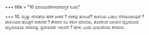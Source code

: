 +++
title = "10 ಮಾರಿಯರಕೆಗಳಡಗದನ್ತಕ ನೂರು"

+++
10. ಮೃತ್ಯು ದೇವತೆಯ ಹರಕೆ ತೀರದೆ ? ನರಕವು ತುಂಬದೆ? ಶಾಕಿನಿಯ ಒಡಲು ನೆನೆಯದಿರುವುದೆ ? ಡಾಕಿನಿಯರ ಹೊಟ್ಟೆಗೆ ಸಾಕಾಗದೆ ? ಕೌರವನ ಸವಿ ಕರುಳ ಮಾಲೆಯ, ತೋರಣದ ಬಾಗಿಲಿನ ವೈಭವದಿಂದ ಹಸ್ತಿನಾವತಿಯ ನಗರವನ್ನು ಪ್ರವೇಶಿಸದೇ ಇರುವೆನೆ ? ಹೇಳು ಎಂದು ಭೀಮಸೇನನು ಕೇಳಿದನು.